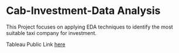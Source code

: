 # Cab-Investment-Data Analysis
This Project focuses on applying EDA techniques to identify the most suitable taxi company for investment.

Tableau Public Link [here](https://public.tableau.com/views/G2MStrategyforCabInvestmentCompany/Overview?:language=en-US&:display_count=n&:origin=viz_share_link) 
